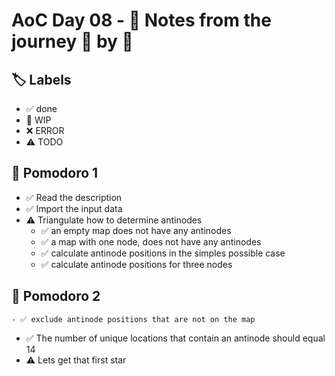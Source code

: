 # AoC Day 08 - 📝 Notes from the journey 🍅 by 🍅

## 🏷️ Labels

- ✅ done
- 🚧 WIP
- ❌ ERROR
- ⚠️ TODO

## 🍅 Pomodoro 1
- ✅ Read the description
- ✅ Import the input data
- ⚠️ Triangulate how to determine antinodes
    - ✅ an empty map does not have any antinodes
    - ✅ a map with one node, does not have any antinodes
    - ✅ calculate antinode positions in the simples possible case
    - ✅ calculate antinode positions for three nodes
    
## 🍅 Pomodoro 2    
    - ✅ exclude antinode positions that are not on the map
- ✅ The number of unique locations that contain an antinode should equal 14
- ⚠️ Lets get that first star
